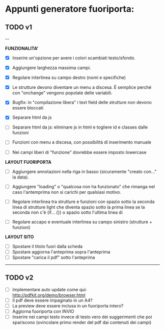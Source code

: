 # Appunti generatore fuoriporta:


## TODO v1
--

**FUNZIONALITA'**
- [x]	Inserire un'opzione per avere i colori scambiati testo/sfondo.

- [x]	Aggiungere larghezza massima campi.

- [x] Regolare interlinea su campo destro (nomi e specifiche)

- [x]	Le strutture devono diventare un menu a discesa. È semplice perché con "onchange" vengono popolate delle variabili.

- [x] Bugfix: in "compilazione libera" i text field delle strutture non devono essere bloccati

- [x] Separare html da js

- [ ] Separare html da js: eliminare js in html e togliere id e classes dalle funzioni

- [ ]  Funzioni con menu a discesa, con possibilità di inserimento manuale
- [ ] Nei campi liberi di "funzione" dovrebbe essere imposto lowercase


**LAYOUT FUORIPORTA**

- [ ] Aggiungere annotazioni nella riga in basso (sicuramente "creato con..." la data).


- [ ] Aggiungere "loading" o "qualcosa non ha funzionato" che rimanga nel caso l'antemprima non si carichi per qualsiasi motivo.

- [ ] Regolare interlinea tra strutture e funzioni con spazio sotto la seconda linea di strutture light che diventa spazio sotto la prima linea se la seconda non c'è (if... {}) o spazio sotto l'ultima linea di

- [ ] Regolare accapo e eventuale interlinea su campo sinistro (strutture + funzioni)


**LAYOUT SITO**
- [ ] Spostare il titolo fuori dalla scheda
- [ ] Spostare aggiorna l'anteprima sopra l'anteprima
- [ ] Spostare "carica il pdf" sotto l'anteprima

---

## TODO v2
- [ ] Implementare auto update come qui: http://pdfkit.org/demo/browser.html
- [ ] Il pdf deve essere impaginato in un A4?
- [ ] La preview deve essere inclusa in un fuoriporta intero?
- [ ] Aggiorna fuoriporta con INVIO
- [ ] Inserire nei campi testo invece di testo vero dei suggerimenti che poi spariscono (svincolare primo render del pdf dai contenuti dei campi)
